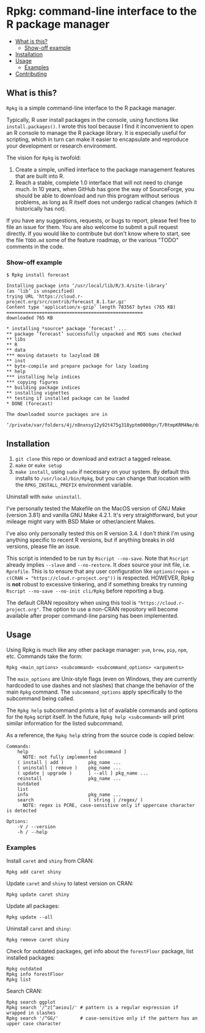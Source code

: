 # Rpkg: command-line interface to the R package manager

<!-- TOC START -->
- [What is this?](#what-is-this)
  * [Show-off example](#show-off-example)
- [Installation](#installation)
- [Usage](#usage)
  * [Examples](#examples)
- [Contributing](#contributing) 
<!-- TOC END -->


## What is this?

`Rpkg` is a simple command-line interface to the R package manager.

Typically, R user install packages in the console, using functions like
`install.packages()`. I wrote this tool because I find it inconvenient to open
an R console to manage the R package library. It is especially useful for
scripting, which in turn can make it easier to encapsulate and reproduce your
development or research environment.

The vision for `Rpkg` is twofold:
1. Create a simple, unified interface to the package management features that
   are built into R.
2. Reach a stable, complete 1.0 interface that will not need to change much. In
   10 years, when GitHub has gone the way of SourceForge, you should be able to
   download and run this program without serious problems, as long as R itself
   does not undergo radical changes (which it historically has not).

If you have any suggestions, requests, or bugs to report, please feel free to
file an issue for them. You are also welcome to submit a pull request directly.
If you would like to contribute but don't know where to start, see the file
`TODO.md` some of the feature roadmap, or the various "TODO" comments in the
code.

### Show-off example

```
$ Rpkg install forecast

Installing package into ‘/usr/local/lib/R/3.4/site-library’
(as ‘lib’ is unspecified)
trying URL 'https://cloud.r-project.org/src/contrib/forecast_8.1.tar.gz'
Content type 'application/x-gzip' length 783567 bytes (765 KB)
==================================================
downloaded 765 KB

* installing *source* package ‘forecast’ ...
** package ‘forecast’ successfully unpacked and MD5 sums checked
** libs
** R
** data
*** moving datasets to lazyload DB
** inst
** byte-compile and prepare package for lazy loading
** help
*** installing help indices
*** copying figures
** building package indices
** installing vignettes
** testing if installed package can be loaded
* DONE (forecast)

The downloaded source packages are in
	‘/private/var/folders/4j/n8nxnsy12y92t475g318yptm0000gn/T/RtmpKRM4Ne/downloaded_packages’
```


## Installation

1. `git clone` this repo or download and extract a tagged release.
2. `make` or `make setup`
3. `make install`, using `sudo` if necessary on your system. By default this
   installs to `/usr/local/bin/Rpkg`, but you can change that location with the
   `RPKG_INSTALL_PREFIX` environment variable.

Uninstall with `make uninstall`.

I've personally tested the Makefile on the MacOS version of GNU Make (version
3.81) and vanilla GNU Make 4.2.1. It's very straightforward, but your mileage
might vary with BSD Make or other/ancient Makes.

I've also only personally tested this on R version 3.4. I don't *think* I'm
using anything specific to recent R versions, but if anything breaks in old
versions, please file an issue.

This script is intended to be run by `Rscript --no-save`. Note that `Rscript`
already implies `--slave` and `--no-restore`. It _does_ source your init file,
i.e. `Rprofile`. This is to ensure that any user configuration like
`options(repos = c(CRAN = "https://cloud.r-project.org"))` is respected.
HOWEVER, Rpkg is **not** robust to excessive tinkering, and if something breaks
try running `Rscript --no-save --no-init cli/Rpkg` before reporting a bug.

The default CRAN repository when using this tool is
`"https://cloud.r-project.org"`. The option to use a non-CRAN repository will
become available after proper command-line parsing has been implemented.


## Usage

Using Rpkg is much like any other package manager: `yum`, `brew`, `pip`, `npm`,
etc. Commands take the form:

```shell
Rpkg <main_options> <subcommand> <subcommand_options> <arguments>
```

The `main_options` are Unix-style flags (even on Windows, they are currently
hardcoded to use dashes and not slashes) that change the behavior of the main
`Rpkg` command. The `subcommand_options` apply specifically to the subcommand
being called.

The `Rpkg help` subcommand prints a list of available commands and options for 
the `Rpkg` script itself. In the future, `Rpkg help <subcommand>` will print 
similar information for the listed subcommand.

As a reference, the `Rpkg help` string from the source code is copied below:

```
Commands:
    help                      [ subcommand ]
      NOTE: not fully implemented
    ( install | add )         pkg_name ...
    ( uninstall | remove )    pkg_name ...
    ( update | upgrade )      [ --all ] pkg_name ...
    reinstall                 pkg_name ...
    outdated
    list
    info                      pkg_name ...
    search                    ( string | /regex/ )
      NOTE: regex is PCRE, case-sensitive only if uppercase character is detected

Options:
    -V / --version
    -h / --help
```


### Examples

Install `caret` and `shiny` from CRAN:

```shell
Rpkg add caret shiny
```

Update `caret` and `shiny` to latest version on CRAN:

```shell
Rpkg update caret shiny
```

Update all packages:

```shell
Rpkg update --all
```

Uninstall `caret` and `shiny`:

```shell
Rpkg remove caret shiny
```

Check for outdated packages, get info about the `forestFloor` package, list 
installed packages:

```shell
Rpkg outdated
Rpkg info forestFloor
Rpkg list
```

Search CRAN:

```shell
Rpkg search ggplot
Rpkg search '/^z[^aeiou]/' # pattern is a regular expression if wrapped in slashes
Rpkg search '/^GG/'        # case-sensitive only if the pattern has an upper case character
```


[modeline]: # ( vim: set fenc=utf-8 nospell ft=pandoc tw=80 et sw=4: )
